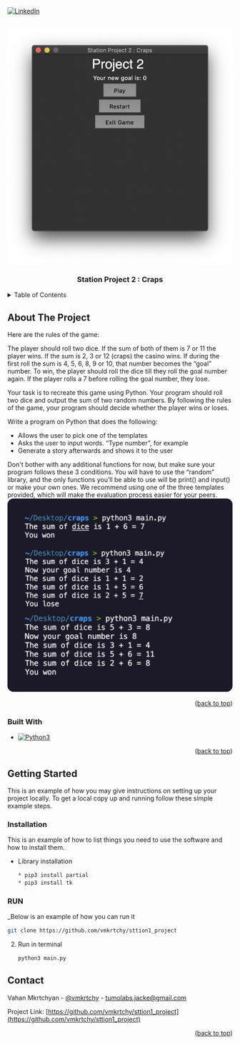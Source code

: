 <!-- Improved compatibility of back to top link: See: https://github.com/othneildrew/Best-README-Template/pull/73 -->
<a name="readme-top"></a>
<!--
*** Thanks for checking out the Best-README-Template. If you have a suggestion
*** that would make this better, please fork the repo and create a pull request
*** or simply open an issue with the tag "enhancement".
*** Don't forget to give the project a star!
*** Thanks again! Now go create something AMAZING! :D
-->



<!-- PROJECT SHIELDS -->
<!--
*** I'm using markdown "reference style" links for readability.
*** Reference links are enclosed in brackets [ ] instead of parentheses ( ).
*** See the bottom of this document for the declaration of the reference variables
*** for contributors-url, forks-url, etc. This is an optional, concise syntax you may use.
*** https://www.markdownguide.org/basic-syntax/#reference-style-links
-->





[![LinkedIn][linkedin-shield]][linkedin-url]



<!-- PROJECT LOGO -->
<br />
<div align="center">
  <a href="https://github.com/vmkrtchy/Station-Project-2-Craps">
    <img src="img/logo.png" alt="Logo" width=auto height=auto>
  </a>

  <h3 align="center">Station Project 2 : Craps</h3>


</div>



<!-- TABLE OF CONTENTS -->
<details>
  <summary>Table of Contents</summary>
  <ol>
    <li>
      <a href="#about-the-project">About The Project</a>
      <ul>
        <li><a href="#built-with">Built With</a></li>
      </ul>
    </li>
    <li>
      <a href="#getting-started">Getting Started</a>
      <ul>
        <li><a href="#installation">How To run</a></li>
      </ul>
    </li>
  </ol>
</details>



<!-- ABOUT THE PROJECT -->
## About The Project



Here are the rules of the game:

The player should roll two dice. If the sum of both of them is 7 or 11 the player wins. If the sum is 2, 3 or 12 (craps) the casino wins. If during the first roll the sum is 4, 5, 6, 8, 9 or 10, that number becomes the “goal” number. To win, the player should roll the dice till they roll the goal number again. If the player rolls a 7 before rolling the goal number, they lose.



Your task is to recreate this game using Python. Your program should roll two dice and output the sum of two random numbers. By following the rules of the game, your program should decide whether the player wins or loses.




Write a program on Python that does the following:


* Allows the user to pick one of the templates
* Asks the user to input words. “Type number”, for example
* Generate a story afterwards and shows it to the user

Don't bother with any additional functions for now, but make sure your program follows these 3 conditions. You will have to use the “random” library, and the only functions you’ll be able to use will be print() and input() or make your own ones. We recommend using one of the three templates provided, which will make the evaluation process easier for your peers.
<img src="img/exempleproject.png" alt="Logo" width=auto height=auto><br>
<p align="right">(<a href="#readme-top">back to top</a>)</p>




### Built With
* [![Python3][Py]][Next-url]

<p align="right">(<a href="#readme-top">back to top</a>)</p>

<!-- GETTING STARTED -->
## Getting Started

This is an example of how you may give instructions on setting up your project locally.
To get a local copy up and running follow these simple example steps.

### Installation

This is an example of how to list things you need to use the software and how to install them.
* Library installation
  ```sh
  * pip3 install partial
  * pip3 install tk
  ```

### RUN

_Below is an example of how you can run it
   ```sh
   git clone https://github.com/vmkrtchy/sttion1_project
   ```
2. Run in terminal
   ```sh
   python3 main.py
   ```




<!-- CONTACT -->
## Contact

Vahan Mkrtchyan - [@vmkrtchy](https://www.linkedin.com/in/vmkrtchy/) - tumolabs.jacke@gmail.com

Project Link: [https://github.com/vmkrtchy/sttion1_project](https://github.com/vmkrtchy/sttion1_project)

<p align="right">(<a href="#readme-top">back to top</a>)</p>







<!-- MARKDOWN LINKS & IMAGES -->

[linkedin-shield]: https://img.shields.io/badge/-LinkedIn-black.svg?style=for-the-badge&logo=linkedin&colorB=555
[linkedin-url]: https://www.linkedin.com/in/vmkrtchy/


[Py]: https://cdn.iconscout.com/icon/free/png-256/python-2752092-2284909.png
[Next-url]: https://www.python.org/


